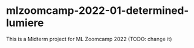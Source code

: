 # mlzoomcamp-2022-01-determined-lumiere
This is a Midterm project for ML Zoomcamp 2022 (TODO: change it)
